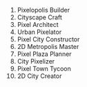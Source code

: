 1. Pixelopolis Builder
2. Cityscape Craft
3. Pixel Architect
4. Urban Pixelator
5. Pixel City Constructor
6. 2D Metropolis Master
7. Pixel Plaza Planner
8. City Pixelizer
9. Pixel Town Tycoon
10. 2D City Creator
